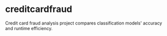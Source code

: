 # creditcardfraud
 Credit card fraud analysis project compares classification models' accuracy and runtime efficiency.
